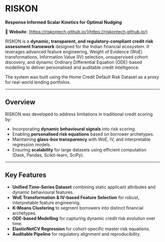 # RISKON  
**Response Informed Scalar Kinetics for Optimal Nudging**  

🔗 **Website**: [https://riskontech.github.io/](https://riskontech.github.io/)  

RISKON is a **dynamic, transparent, and regulatory-compliant credit risk assessment framework** designed for the Indian financial ecosystem. It leverages advanced feature engineering, Weight of Evidence (WoE) transformations, Information Value (IV) selection, unsupervised cohort discovery, and dynamic Ordinary Differential Equation (ODE)-based modelling to deliver personalised and auditable credit intelligence.  

The system was built using the Home Credit Default Risk Dataset as a proxy for real-world lending portfolios.  

---

## Overview
RISKON was developed to address limitations in traditional credit scoring by:  
- Incorporating **dynamic behavioural signals** into risk scoring.  
- Enabling **personalised risk equations** based on borrower archetypes.  
- Maintaining **glass-box transparency** with WoE, IV, and interpretable regression models.  
- Ensuring **scalability** for large datasets using efficient computation (Dask, Pandas, Scikit-learn, SciPy).  

---

## Key Features
- **Unified Time-Series Dataset** combining static applicant attributes and dynamic behavioural features.  
- **WoE Transformation & IV-based Feature Selection** for robust, interpretable feature engineering.  
- **K-Means Clustering** to segment borrowers into distinct financial archetypes.  
- **ODE-based Modelling** for capturing dynamic credit risk evolution over time.  
- **ElasticNetCV Regression** for cohort-specific master risk equations.  
- **Auditable Pipeline** for regulatory alignment and reproducibility.  


